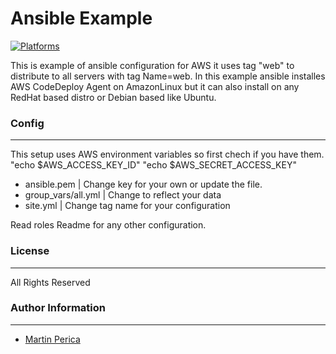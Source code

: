# Ansible Example

[![Platforms](https://img.shields.io/badge/platform-ubuntu,amazonlinux-lightgrey.svg?style=flat)](#)

This is example of ansible configuration for AWS it uses tag "web" to distribute to all servers with tag Name=web.
In this example ansible installes AWS CodeDeploy Agent on AmazonLinux but it can also install on any RedHat based distro or Debian based like Ubuntu.


### Config
------------

This setup uses AWS environment variables so first chech if you have them.
"echo $AWS_ACCESS_KEY_ID"
"echo $AWS_SECRET_ACCESS_KEY"

- ansible.pem | Change key for your own or update the file.
- group_vars/all.yml | Change to reflect your data
- site.yml | Change tag name for your configuration

Read roles Readme for any other configuration.

### License
-------

All Rights Reserved

### Author Information
------------------

* [Martin Perica](mailto:martinperica0@gmail.com)
